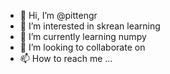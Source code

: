 - 👋 Hi, I’m @pittengr
- 👀 I’m interested in skrean learning
- 🌱 I’m currently learning numpy
- 💞️ I’m looking to collaborate on 
- 📫 How to reach me ...

<!---
pittengr/pittengr is a ✨ special ✨ repository because its `README.md` (this file) appears on your GitHub profile.
You can click the Preview link to take a look at your changes.
--->
